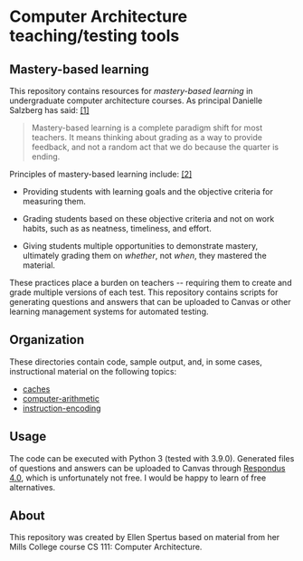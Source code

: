 # Computer Architecture teaching/testing tools

## Mastery-based learning

This repository contains resources for *mastery-based learning* in 
undergraduate computer architecture courses. As principal Danielle
Salzberg has said: [[1]](https://www.kqed.org/mindshift/53241/how-mastery-based-learning-can-help-students-of-every-background-succeed)

> Mastery-based learning is a complete paradigm shift for most teachers. It means thinking about grading as a way to provide feedback, and not a random act that we do because the quarter is ending.

Principles of mastery-based learning include: [[2]](https://portal.ct.gov/SDE/Mastery-Based-Learning/10-Principles-of-Mastery-Based-Learning)

* Providing students with learning goals and the objective criteria for measuring them.

* Grading students based on these objective criteria and not on work habits, such as as neatness, timeliness, and effort.

* Giving students multiple opportunities to demonstrate mastery, ultimately grading them on *whether*, not *when*, they mastered the material.

These practices place a burden on teachers -- requiring them to create
and grade multiple versions of each test. This repository contains
scripts for generating questions and answers that can be uploaded to
Canvas or other learning management systems for automated testing.

## Organization

These directories contain code, sample output, and, in some cases, instructional material on the following topics:

* [caches](https://github.com/espertus/comparch-testing/tree/main/caches)
* [computer-arithmetic](https://github.com/espertus/comparch-testing/tree/main/computer-arithmetic)
* [instruction-encoding](https://github.com/espertus/comparch-testing/tree/main/instruction-encoding)

## Usage

The code can be executed with Python 3 (tested with 3.9.0). Generated files of questions and answers can be uploaded to Canvas through [Respondus 4.0](https://web.respondus.com/he/respondus/), which is unfortunately not free. I would be happy to learn of free alternatives. 

## About

This repository was created by Ellen Spertus based on material from her
Mills College course CS 111: Computer Architecture.

